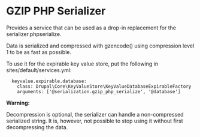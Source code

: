 GZIP PHP Serializer
=============
Provides a service that can be used as a drop-in replacement for the serializer.phpserialize.

Data is serialized and compressed with gzencode() using compression level 1 to be as fast as possible.

To use it for the expirable key value store, put the following in sites/default/services.yml:

      keyvalue.expirable.database:
        class: Drupal\Core\KeyValueStore\KeyValueDatabaseExpirableFactory
        arguments: ['@serialization.gzip_php_serialize', '@database']
        
 **Warning:**
 
Decompression is optional, the serializer can handle a non-compressed serialized
string. It is, however, not possible to stop using it without first decompressing the data.
